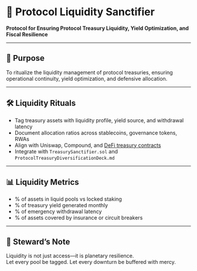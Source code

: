 # 📜 Protocol Liquidity Sanctifier  
**Protocol for Ensuring Protocol Treasury Liquidity, Yield Optimization, and Fiscal Resilience**

---

## 🧠 Purpose  
To ritualize the liquidity management of protocol treasuries, ensuring operational continuity, yield optimization, and defensive allocation.

---

## 🛠️ Liquidity Rituals  
- Tag treasury assets with liquidity profile, yield source, and withdrawal latency  
- Document allocation ratios across stablecoins, governance tokens, RWAs  
- Align with Uniswap, Compound, and [DeFi treasury contracts](https://github.com/mohitchandel/treasury-contract)  
- Integrate with `TreasurySanctifier.sol` and `ProtocolTreasuryDiversificationDeck.md`

---

## 📊 Liquidity Metrics  
- % of assets in liquid pools vs locked staking  
- % of treasury yield generated monthly  
- % of emergency withdrawal latency  
- % of assets covered by insurance or circuit breakers

---

## 🧠 Steward’s Note  
Liquidity is not just access—it is planetary resilience.  
Let every pool be tagged. Let every downturn be buffered with mercy.
